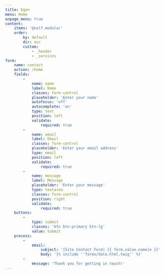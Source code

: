```yaml
---
title: Egen
menu: Home
onpage_menu: true
content:
    items: '@self.modular'
    order:
        by: default
        dir: asc
        custom:
            - _header
            - _services
form:
    name: contact
    action: /home
    fields:
        -
            name: name
            label: Name
            classes: form-control
            placeholder: 'Enter your name'
            autofocus: 'off'
            autocomplete: 'on'
            type: text
            position: left
            validate:
                required: true
        -
            name: email
            label: Email
            classes: form-control
            placeholder: 'Enter your email address'
            type: email
            position: left
            validate:
                required: true
        -
            name: message
            label: Message
            placeholder: 'Enter your message'
            type: textarea
            classes: form-control
            position: right
            validate:
                required: true
    buttons:
        -
            type: submit
            classes: 'btn btn-primary btn-lg'
            value: Submit
    process:
        -
            email:
                subject: '[Site Contact Form] {{ form.value.name|e }}'
                body: '{% include ''forms/data.html.twig'' %}'
        -
            message: 'Thank you for getting in touch!'
---
```


